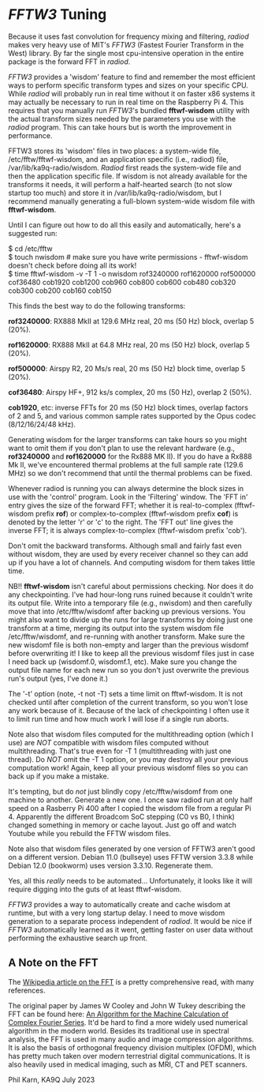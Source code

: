 *FFTW3* Tuning
==============

Because it uses fast convolution for frequency mixing and filtering,
*radiod* makes very heavy use of MIT's *FFTW3* (Fastest Fourier Transform
in the West) library. By far the single most cpu-intensive operation
in the entire package is the forward FFT in *radiod*.

*FFTW3* provides a 'wisdom' feature to find and remember the most
efficient ways to perform specific transform types and sizes on your
specific CPU.  While *radiod* will probably run in real time without
it on faster x86 systems it may actually be necessary to run in real
time on the Raspberry Pi 4. This requires that you manually run
*FFTW3*'s bundled **fftwf-wisdom** utility with the actual transform
sizes needed by the parameters you use with the *radiod* program. This
can take hours but is worth the improvement in performance.

FFTW3 stores its 'wisdom' files in two places: a system-wide file,
/etc/fftw/fftwf-wisdom, and an application specific (i.e., radiod)
file, /var/lib/ka9q-radio/wisdom. *Radiod* first reads the system-wide
file and then the application specific file. If wisdom is
not already available for the transforms it needs, it will perform a
half-hearted search (to not slow startup too much) and store it in
/var/lib/ka9q-radio/wisdom, but I recommend manually generating a full-blown
system-wide wisdom file with **fftwf-wisdom**.

Until I can figure out how to do all this easily and automatically,
here's a suggested run:

$ cd /etc/fftw  
$ touch nwisdom # make sure you have write permissions - fftwf-wisdom doesn't check before doing all its work!  
$ time fftwf-wisdom -v -T 1 -o nwisdom rof3240000 rof1620000 rof500000 cof36480 cob1920 cob1200 cob960 cob800 cob600 cob480 cob320 cob300 cob200 cob160 cob150

This finds the best way to do the following transforms:

**rof3240000**: RX888 MkII at 129.6 MHz real, 20 ms (50 Hz) block, overlap 5 (20%).

**rof1620000**: RX888 MkII at 64.8 MHz real, 20 ms (50 Hz) block, overlap 5 (20%).

**rof500000**: Airspy R2, 20 Ms/s real, 20 ms (50 Hz) block time, overlap 5 (20%).

**cof36480**: Airspy HF+, 912 ks/s complex, 20 ms (50 Hz), overlap 2 (50%).

**cob1920**, etc: inverse FFTs for 20 ms (50 Hz) block times, overlap
factors of 2 and 5, and various common sample rates supported by the
Opus codec (8/12/16/24/48 kHz).

Generating wisdom for the larger transforms can take hours so you
might want to omit them if you don't plan to use the relevant hardware
(e.g., **rof3240000** and **rof1620000** for the Rx888 MK II). If you do have
a Rx888 Mk II, we've encountered thermal problems at the full sample
rate (129.6 MHz) so we don't recommend that until the thermal problems
can be fixed.

Whenever radiod is running you can always determine the block sizes in
use with the 'control' program. Look in the 'Filtering' window. The
'FFT in' entry gives the size of the forward FFT; whether it is
real-to-complex (fftwf-wisdom prefix **rof**) or complex-to-complex
(fftwf-wisdom prefix **cof**) is denoted by the letter 'r' or 'c' to the
right.  The 'FFT out' line gives the inverse FFT; it is always
complex-to-complex (fftwf-wisdom prefix 'cob').

Don't omit the backward transforms. Although small and fairly fast
even without wisdom, they are used by every receiver channel so they
can add up if you have a lot of channels. And computing wisdom for
them takes little time.

NB!! **fftwf-wisdom** isn't careful about permissions checking. Nor
does it do any checkpointing. I've had hour-long runs ruined because
it couldn't write its output file. Write into a temporary file (e.g.,
nwisdom) and then carefully move that into /etc/fftw/wisdomf after
backing up previous versions. You might also want to divide up the
runs for large transforms by doing just one transform at a time,
merging its output into the system wisdom file /etc/fftw/wisdomf, and
re-running with another transform. Make sure the new wisdomf file is
both non-empty and larger than the previous wisdomf before overwriting
it!  I like to keep all the previous wisdomf files just in case I need
back up (wisdomf.0, wisdomf.1, etc). Make sure you change the output
file name for each new run so you don't just overwrite the previous
run's output (yes, I've done it.)

The '-t' option (note, -t not -T) sets a time limit on
fftwf-wisdom. It is not checked until after completion of the current
transform, so you won't lose any work because of it. Because of the
lack of checkpointing I often use it to limit run time and how much
work I will lose if a single run aborts.

Note also that wisdom files computed for the multithreading option
(which I use) are *NOT* compatible with wisdom files computed without
multithreading. That's true even for -T 1 (multithreading with just
one thread). Do *NOT* omit the -T 1 option, or you may destroy all
your previous computation work! Again, keep all your previous wisdomf
files so you can back up if you make a mistake.

It's tempting, but do *not* just blindly copy /etc/fftw/wisdomf from
one machine to another. Generate a new one. I once saw radiod run at
only half speed on a Rasberry Pi 400 after I copied the wisdom file
from a regular Pi 4. Apparently the different Broadcom SoC stepping
(C0 vs B0, I think) changed something in memory or cache layout. Just
go off and watch Youtube while you rebuild the FFTW wisdom files.

Note also that wisdom files generated by one version of FFTW3 aren't
good on a different version.  Debian 11.0 (bullseye) uses FFTW version
3.3.8 while Debian 12.0 (bookworm) uses version 3.3.10. Regenerate
them.

Yes, all this *really* needs to be automated... Unfortunately, it
looks like it will require digging into the guts of at least
fftwf-wisdom.

*FFTW3* provides a way to automatically create and cache wisdom at
runtime, but with a very long startup delay. I need to move wisdom
generation to a separate process independent of *radiod*. It would be
nice if *FFTW3* automatically learned as it went, getting faster on
user data without performing the exhaustive search up front.

A Note on the FFT
-----------------

The [Wikipedia article on the
FFT](https://en.wikipedia.org/wiki/Fast_Fourier_transform) is a pretty
comprehensive read, with many references.

The original paper by James W Cooley and John W Tukey describing the
FFT can be found here: [An Algorithm for the Machine Calculation of
Complex Fourier
Series](https://www.ams.org/journals/mcom/1965-19-090/S0025-5718-1965-0178586-1/S0025-5718-1965-0178586-1.pdf). It'd
be hard to find a more widely used numerical algorithm in the modern
world. Besides its traditional use in spectral analysis, the FFT is
used in many audio and image compression algorithms. It is also the
basis of orthogonal frequency division multiplex (OFDM), which has
pretty much taken over modern terrestrial digital communications. It
is also heavily used in medical imaging, such as MRI, CT and PET
scanners.

Phil Karn, KA9Q
July 2023
